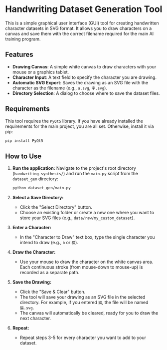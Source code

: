 # Handwriting Dataset Generation Tool

This is a simple graphical user interface (GUI) tool for creating handwritten character datasets in SVG format. It allows you to draw characters on a canvas and save them with the correct filename required for the main AI training program.

## Features

- **Drawing Canvas**: A simple white canvas to draw characters with your mouse or a graphics tablet.
- **Character Input**: A text field to specify the character you are drawing.
- **Automatic SVG Export**: Saves the drawing as an SVG file with the character as the filename (e.g., `a.svg`, `字.svg`).
- **Directory Selection**: A dialog to choose where to save the dataset files.

## Requirements

This tool requires the `PyQt5` library. If you have already installed the requirements for the main project, you are all set. Otherwise, install it via pip:

```sh
pip install PyQt5
```

## How to Use

1.  **Run the application:**
    Navigate to the project's root directory (`handwriting-synthesis/`) and run the `main.py` script from the `dataset_gen` directory:

    ```sh
    python dataset_gen/main.py
    ```

2.  **Select a Save Directory:**

    - Click the "Select Directory" button.
    - Choose an existing folder or create a new one where you want to store your SVG files (e.g., `data/raw/my_custom_dataset`).

3.  **Enter a Character:**

    - In the "Character to Draw" text box, type the single character you intend to draw (e.g., `b` or `猫`).

4.  **Draw the Character:**

    - Use your mouse to draw the character on the white canvas area. Each continuous stroke (from mouse-down to mouse-up) is recorded as a separate path.

5.  **Save the Drawing:**

    - Click the "Save & Clear" button.
    - The tool will save your drawing as an SVG file in the selected directory. For example, if you entered `猫`, the file will be named `猫.svg`.
    - The canvas will automatically be cleared, ready for you to draw the next character.

6.  **Repeat:**
    - Repeat steps 3-5 for every character you want to add to your dataset.
